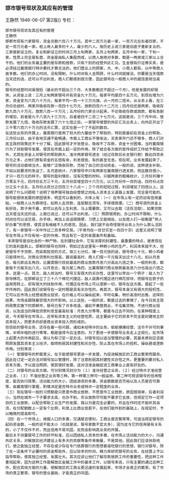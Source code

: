 ### 邯市银号现状及其应有的管理
王静然
1946-06-07
第2版()
专栏：

    邯市银号现状及其应有的管理
    王静然
    邯郸市现有六家银号，资金总额六百八十万元。其中二百万元者一家，一百万元左右者四家，不足一百万元者一家。柜上用人最多的十人，最少的六人。按历史上说三家是旧底子重新复业的，三家是新设立的。复业和新设立的时间三月上旬两家，五月上旬两家，五月中旬一家，下旬一家。性质上完全是私营，资金是由私人集股而成，以商人居绝对多数，都是一两家或三家以上合干的。他们的业务最主要的是存款和放款，只有个别的经营外区汇兑。生金银有价证券买卖，是必须经过冀南银行特许委托才算合法的，他们营业上的顾客，大、中、小商人都有，以中等商人居多数。他们的办公时间，没有限制，什么时间有人去照顾，什么时间就接洽，你要是当天借款当天还的话，还可以不出利息，商人们都感到很方便，因此银号在一般商人中的威信是相当高的。
    银号的经营时间虽很短（最长的不超出三个月，大多数都还不超过一个月），但是发展的却很快，从资金上说：三月上旬两家银号共有资金九十万元，每家平均是四十五万元，到现在增为六家，资金变为六百八十万元，每家平均一百一十三万元强，占一月的二倍半。从业务上看，在三月份总结时，两家共吸收存款一百四十七万元，放款四百六十二万元；四月份还是两家，吸收存款九百八十万元，放款八百一十万元；五月份的六家合计起来，不论吸收存款或放款，都有急剧的增加，前者是九千八百九十三万元，后者是四千二百二十七万元，这就是说，三个月中间，放款发展了九倍，吸收存款发展了六十七倍之巨。一家银号增营的外区汇兑业务上，向外区开出了三千零六百六十万元的法币汇票，这实在是一个了不起的数目。
    在这些业务的开展上，冀南银行是用了较大的力量给予了帮助的，特别是最初在资金上的帮助，三月份以前，由于各地交通不能畅通，市面上工商业不够发达，买卖家开门还不够多，商人们对民主政府政策还不十分了解，因此银号才开张营业，吸收不了存款，资金十分困难，当时冀南银行为了扶助银号发展，使其在市面上起一定的作用，除了结合各方面的宣传组织工作给予帮助之外，尤其在资金上对银号的帮助颇大，准许两家银号透支（经过存款后长支银行款）数达四百余万元之多，占他们原有资金的五倍有余，利息很低，有的甚至无息。现在呢，业务发展起来了，银号的活动面相当大，能够广泛吸收存款，充裕了自己的活动资金，一般的说，这种透支补助，不如以前要求的急迫了。五月底统计，六家银号中只有两家在冀南银行透支款，而且数目很小，才只一百万元的样子。银号的盈利情形，没有完整的材料，只据两家的粗略统计，三月份共赚十万零五千元，四月份五万三千元，五月份突增至四十六万元，以三月份作一百的话，四月份占百分之五十点五，五月份占百分之四百三十八点一；三个月的短短过程，利润增加了四倍以上。这说明了什么问题呢？说明了培养银号独自经营使之向私人资本主义道路上发展，完全是可能的。
    银号能很快发展的原因很多，明显可以看到的，大体上有：（一）在市场上有一定的旧有信用基础，一般商人认为靠得住，如熟人去贷款，连契都无须写，手续很简便。（二）商号调剂资金上有好处，款子用不着，即可以去存上生利息，马上需要款，又可以去取（活存活取），如果贷款当天借当天还的话，上面已说过，还可以不出利息。（三）照顾很周到，办公时间不限制，什么时间也可以谈交易，办手续，再加上说话很随便，习惯上又能相处，以及商人们一般都是“熟人好办事”的思想，使其没有格格不入的感觉。因此，我们就不会奇怪银号业务上为什么那么活跃了。有一家银号一天中作过二百多种交易。（平常均在一百廿宗至一百四十宗）这里又说明了银号在市场上不仅有他一定的作用，而且有它一定的发展条件和基础。
     本来银号是旧社会的一种产物，在封建社会中，它有浓厚的封建性，最重要的特点，是表现在它的高利盘剥上。邯郸的银号也同样，例如过去这里有一种孵小鸡的生产，利润本来就不大，但是银号不予贷款，而采取投资的方式，按三七分红，赚一百元钱的话，银号得七十元，孵小鸡者只能得卅元。对商业贷款利也很高，据说最高时，商人们借一千元每天出过十八元，如以月息合，每元即出五角四，比冀南银行目前最高的商业放款月息六分高出九倍之多，一般的利息，都是每千元每天出八元，以月息合，每元是二角四，比冀南银行商业放款最高息六分也高出六倍之多，这是一点。其次，敌人统治时，银号又有很大的买办性，这里可以举出一个例子：敌人为了掠夺棉花，在邯郸设立了三十八个棉花代理店，敌人就靠代理店进行棉花掠夺，而银号在款子的运用周转上，却有很大的扶助作用，代理店在市场上可以垄断一切，银号在这方面，是起了一些坏作用的。因此我们说银号在一定时期是具有买办性的。再其次，银号本身又有很大的投机性，它可以在市场上经营或商业投资，在价格上可以操纵起来，平时屯集，物价高涨时出售，这样的结果，市场会跟随着受很大的坏影响。以上这些，一般的说，都是过去的事情了，在今日民主政府政策实施下的邯郸市，银号已有了许多改造，诸如不兼营商业，不屯集货物，不进行商业投资，以及适当的降低贷款利息至最高标准：月息九分等等，都是与过去不同的。在某种程度上说，今天银号在市场上，还带有资本主义的经营性质，这主要由于它的资本不完全是封建地主的资本投入，而更多的却是商业资本投入而形成的。
    但目前的银号业务，还存在着一些问题，诸如未经特许的业务，偷偷摸摸经营，法令不许可的事情，半明半暗的进行等等，都是值得今后注意的。为了更进一步使银号业务走上正规化，在市场上起更大的作用起见，我认为有订定一定办法，对银号加以适当管理的必要，其基本原则应该是照顾发展其资本主义经济，取缔削弱其封建性和买办性，防止其在市场上的投机，操纵甚或垄断作用。分别来说：
    （一）管理银号的积极意义。在于能使银号更进一步发展，为促进解放区的工商业繁荣而服务。因此在订定一定办法对银号加以管理时，除了注意削弱其封建性买办性之外，更重要的要对私人资本方面，予以适当照顾，使其很好发展，这对活泼金融促进工商事业上是有好处的。
    （二）对银号的业务方面，可分别情况划分为（１）准许经营之业务，（２）经过特许才准经营之业务，（３）不准经营之业务等三种。第一种第三种可一般运用，第二种可视该银号的信用程度，能否执行政策，活动能力的大小，团结游资的多寡，资金额数是否充裕以及人员是否可靠等，由冀南银行掌握，酌情决定是否特许业务或特许一定程度的业务。
    （三）现在银号一般的习惯都是只愿意作商业放款，不愿意作工业放款，原因很简单，后者利润小。当然在城市一下子要求太高，也办不到，农业放款尽可能不要求它去放，但规定它作一定项目的工业放款，以配合帮助工业生产的发展，我以为是完全必要的，并且在作时还不能听其自流，在分配额数上一定有个比例，利息上比商业低若干，在他们能作到的基础上，在规定时，予以略微的提高即可。
    （四）在一个市场上，根据人口的多寡，交通是否便利，工商业是否繁荣等，可适当规定银号的起码资金数，一般的说不能太小（也就是说，银号家数不宜太多），因为这与它的信用是有关系的，小了不仅作不开，而且信用不易巩固，反而会影响其业务的开展。
    最后关于测量银号工作的好坏标准，应以团结私人资本的多寡，在市场上活动能力的大小，沟通外区关系，对解放区经济建设上有多大的贡献等条件来衡量，不是其他。因此我们应该扶助他们，使之能独立经营，不存在或少存在专门依靠银行的思想甚或吃银行的思想，银行对银号，除了在一定条件下必要时的资金帮助外，应以较多的时间、精力来研究银号的业务，在经营上予以指导帮助，使其独立经营，发展壮大。其次应该让他们了解存款放款工作的重要性，把这种工作重视起来，因为这种工作是解放区金融工作中的基本工作，以银号来说，只有主要的通过这种工作，配合其他方面的力量，使解放区的工商业更迅速的发展起来，市场才会真正的繁荣，有了市场的真正繁荣，银号的营业基础，才能真正的巩固。
